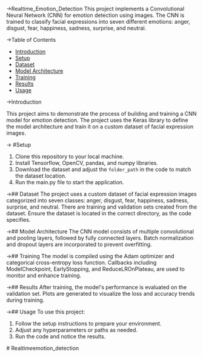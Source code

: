 ->Realtime_Emotion_Detection
 This project implements a Convolutional Neural Network (CNN) for emotion detection using images. The CNN is trained to classify facial expressions into seven different emotions: anger, disgust, fear, happiness, sadness, surprise, and neutral.
 

->Table of Contents

- [Introduction](#introduction)
- [Setup](#setup)
- [Dataset](#dataset)
- [Model Architecture](#model-architecture)
- [Training](#training)
- [Results](#results)
- [Usage](#usage)

->Introduction

This project aims to demonstrate the process of building and training a CNN model for emotion detection. The project uses the Keras library to define the model architecture and train it on a custom dataset of facial expression images.

-> #Setup
1. Clone this repository to your local machine.
2. Install Tensorflow, OpenCV, pandas, and numpy libraries.
3. Download the dataset and adjust the `folder_path` in the code to match the dataset location.
4. Run the main.py file to start the application.

->## Dataset
The project uses a custom dataset of facial expression images categorized into seven classes: anger, disgust, fear, happiness, sadness, surprise, and neutral. There are training and validation sets created from the dataset. Ensure the dataset is located in the correct directory, as the code specifies.

->## Model Architecture
The CNN model consists of multiple convolutional and pooling layers, followed by fully connected layers. Batch normalization and dropout layers are incorporated to prevent overfitting.

->## Training
The model is compiled using the Adam optimizer and categorical cross-entropy loss function. Callbacks including ModelCheckpoint, EarlyStopping, and ReduceLROnPlateau, are used to monitor and enhance training.

->## Results
After training, the model's performance is evaluated on the validation set. Plots are generated to visualize the loss and accuracy trends during training.

->## Usage
To use this project:

1. Follow the setup instructions to prepare your environment.
2. Adjust any hyperparameters or paths as needed.
3. Run the code and notice the results.


#   R e a l _ t i m e _ e m o t i o n _ d e t e c t i o n 
 
 
